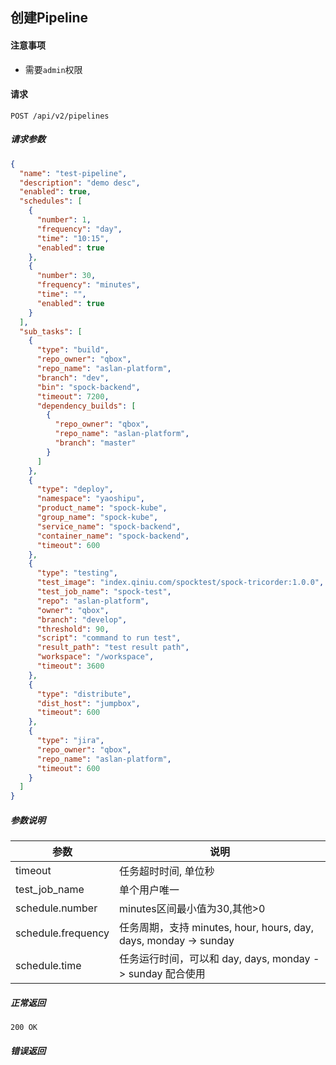 ## 创建Pipeline

#### 注意事项

- 需要`admin`权限

#### 请求

```
POST /api/v2/pipelines
```

##### 请求参数

```json
{
  "name": "test-pipeline",
  "description": "demo desc",
  "enabled": true,
  "schedules": [
    {
      "number": 1,
      "frequency": "day",
      "time": "10:15",
      "enabled": true
    },
    {
      "number": 30,
      "frequency": "minutes",
      "time": "",
      "enabled": true
    }
  ],
  "sub_tasks": [
    {
      "type": "build",
      "repo_owner": "qbox",
      "repo_name": "aslan-platform",
      "branch": "dev",
      "bin": "spock-backend",
      "timeout": 7200,
      "dependency_builds": [
        {
          "repo_owner": "qbox",
          "repo_name": "aslan-platform",
          "branch": "master"
        }
      ]
    },
    {
      "type": "deploy",
      "namespace": "yaoshipu",
      "product_name": "spock-kube",
      "group_name": "spock-kube",
      "service_name": "spock-backend",
      "container_name": "spock-backend",
      "timeout": 600
    },
    {
      "type": "testing",
      "test_image": "index.qiniu.com/spocktest/spock-tricorder:1.0.0",
      "test_job_name": "spock-test",
      "repo": "aslan-platform",
      "owner": "qbox",
      "branch": "develop",
      "threshold": 90,
      "script": "command to run test",
      "result_path": "test result path",
      "workspace": "/workspace",
      "timeout": 3600
    },
    {
      "type": "distribute",
      "dist_host": "jumpbox",
      "timeout": 600
    },
    {
      "type": "jira",
      "repo_owner": "qbox",
      "repo_name": "aslan-platform",
      "timeout": 600
    }
  ]
}
```

##### 参数说明

|参数|说明|
|---|---|
|timeout|任务超时时间, 单位秒|
|test_job_name|单个用户唯一|
|schedule.number|minutes区间最小值为30,其他>0|
|schedule.frequency|任务周期，支持 minutes, hour, hours, day, days, monday -> sunday|
|schedule.time|任务运行时间，可以和 day, days, monday -> sunday 配合使用|

##### 正常返回

```
200 OK
```

##### 错误返回
